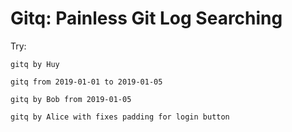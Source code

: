 # Gitq: Painless Git Log Searching

Try:

```
gitq by Huy

gitq from 2019-01-01 to 2019-01-05

gitq by Bob from 2019-01-05

gitq by Alice with fixes padding for login button
```
